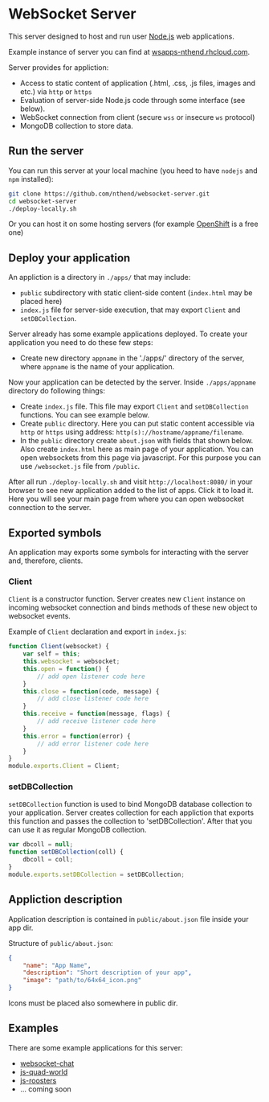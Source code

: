 # WebSocket Server

This server designed to host and run user [Node.js](https://nodejs.org/) web applications.

Example instance of server you can find at [wsapps-nthend.rhcloud.com](http://wsapps-nthend.rhcloud.com/). 

Server provides for appliction:
* Access to static content of application (.html, .css, .js files, images and etc.) via `http` or `https`
* Evaluation of server-side Node.js code through some interface (see below).
* WebSocket connection from client (secure `wss` or insecure `ws` protocol)
* MongoDB collection to store data.

## Run the server

You can run this server at your local machine (you heed to have `nodejs` and `npm` installed):
```bash
git clone https://github.com/nthend/websocket-server.git
cd websocket-server
./deploy-locally.sh
```

Or you can host it on some hosting servers (for example [OpenShift](https://www.openshift.com/) is a free one)

## Deploy your application

An appliction is a directory in `./apps/` that may include:
* `public` subdirectory with static client-side content (`index.html` may be placed here)
* `index.js` file for server-side execution, that may export `Client` and `setDBCollection`.

Server already has some example applications deployed.
To create your application you need to do these few steps:

* Create new directory `appname` in the './apps/' directory of the server, where `appname` is the name of your application.

Now your application can be detected by the server. Inside `./apps/appname` directory do following things:

* Create `index.js` file. This file may export `Client` and `setDBCollection` functions. You can see example below. 
* Create `public` directory. Here you can put static content accessible via `http` or `https` using address: `http(s)://hostname/appname/filename`. 
* In the `public` directory create `about.json` with fields that shown below. Also create `index.html` here as main page of your application. You can open websockets from this page via javascript. For this purpose you can use `/websocket.js` file from `/public`.

After all run `./deploy-locally.sh` and visit `http://localhost:8080/` in your browser to see new application added to the list of apps. Click it to load it. Here you will see your main page from where you can open websocket connection to the server.

## Exported symbols

An application may exports some symbols for interacting with the server and, therefore, clients.

### Client

`Client` is a constructor function. Server creates new `Client` instance on incoming websocket connection and binds methods of these new object to websocket events.

Example of `Client` declaration and export in `index.js`:
```javascript
function Client(websocket) {
	var self = this;
	this.websocket = websocket;
	this.open = function() {
		// add open listener code here
	}
	this.close = function(code, message) {
		// add close listener code here
	}
	this.receive = function(message, flags) {
		// add receive listener code here
	}
	this.error = function(error) {
		// add error listener code here
	}
}
module.exports.Client = Client;
```

### setDBCollection

`setDBCollection` function is used to bind MongoDB database collection to your application. Server creates collection for each appliction that exports this function and passes the collection to 'setDBCollection'. After that you can use it as regular MongoDB collection.

```javascript
var dbcoll = null;
function setDBCollection(coll) {
	dbcoll = coll;
}
module.exports.setDBCollection = setDBCollection;
```

## Appliction description

Application description is contained in `public/about.json` file inside your app dir. 

Structure of `public/about.json`:
```json
{
	"name": "App Name",
	"description": "Short description of your app",
	"image": "path/to/64x64_icon.png"
}
```
Icons must be placed also somewhere in public dir.

## Examples

There are some example applications for this server:
* [websocket-chat](https://github.com/nthend/websocket-chat)
* [js-quad-world](https://github.com/nthend/js-quad-world)
* [js-roosters](https://github.com/nthend/js-roosters)
* ... coming soon
